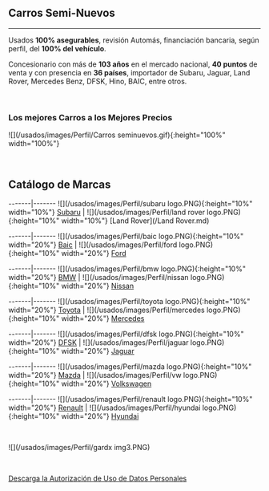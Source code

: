 ## Carros Semi-Nuevos

-----------
Usados **100% asegurables**, revisión Automás, financiación bancaria, según perfil, del **100% del vehículo**.

Concesionario con más de **103 años** en el mercado nacional, **40 puntos** de venta y con presencia en **36 países**, importador de Subaru, Jaguar, Land Rover, Mercedes Benz, DFSK, Hino, BAIC, entre otros.

<p>&nbsp;</p>

### Los mejores Carros a los Mejores Precios

![](/usados/images/Perfil/Carros seminuevos.gif){:height="100%" width="100%"}  


<p>&nbsp;</p>

## Catálogo de Marcas

-------|-------
![](/usados/images/Perfil/subaru logo.PNG){:height="10%" width="10%"}   [Subaru](/Subaru.md) | ![](/usados/images/Perfil/land rover logo.PNG){:height="10%" width="10%"} [Land Rover](/Land Rover.md)

-------|-------
![](/usados/images/Perfil/baic logo.PNG){:height="10%" width="20%"}   [Baic](/Baic.md) | ![](/usados/images/Perfil/ford logo.PNG){:height="10%" width="20%"}   [Ford](/Ford.md)

-------|-------
![](/usados/images/Perfil/bmw logo.PNG){:height="10%" width="20%"}   [BMW](/BMW.md) | ![](/usados/images/Perfil/nissan logo.PNG){:height="10%" width="20%"}   [Nissan](/Nissan.md)

-------|-------
![](/usados/images/Perfil/toyota logo.PNG){:height="10%" width="20%"}   [Toyota](/Toyota.md) | ![](/usados/images/Perfil/mercedes logo.PNG){:height="10%" width="20%"}   [Mercedes](/Mercedes.md)

-------|-------
![](/usados/images/Perfil/dfsk logo.PNG){:height="10%" width="20%"}   [DFSK](/DFSK.md) | ![](/usados/images/Perfil/jaguar logo.PNG){:height="10%" width="20%"}   [Jaguar](/Jaguar.md)

-------|-------
![](/usados/images/Perfil/mazda logo.PNG){:height="10%" width="20%"}   [Mazda](/Mazda.md) | ![](/usados/images/Perfil/vw logo.PNG){:height="10%" width="20%"}   [Volkswagen](/Volkswagen.md)

-------|-------
![](/usados/images/Perfil/renault logo.PNG){:height="10%" width="20%"}   [Renault](/Renault.md) | ![](/usados/images/Perfil/hyundai logo.PNG){:height="10%" width="20%"}   [Hyundai](/Hyundai.md)


<p>&nbsp;</p>

![](/usados/images/Perfil/gardx img3.PNG)

<p>&nbsp;</p>

<a href="/usados/images/Perfil/Form.pdf" download="Solicitud Persona Natural Praco">Descarga la Autorización de Uso de Datos Personales </a>
